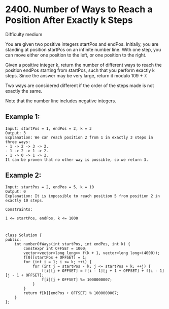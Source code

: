 # 2400. Number of Ways to Reach a Position After Exactly k Steps
Difficulty medium

You are given two positive integers startPos and endPos. Initially, you are standing at position startPos on an infinite number line. With one step, you can move either one position to the left, or one position to the right.

Given a positive integer k, return the number of different ways to reach the position endPos starting from startPos, such that you perform exactly k steps. Since the answer may be very large, return it modulo 109 + 7.

Two ways are considered different if the order of the steps made is not exactly the same.

Note that the number line includes negative integers.


## Example 1:
```
Input: startPos = 1, endPos = 2, k = 3
Output: 3
Explanation: We can reach position 2 from 1 in exactly 3 steps in three ways:
- 1 -> 2 -> 3 -> 2.
- 1 -> 2 -> 1 -> 2.
- 1 -> 0 -> 1 -> 2.
It can be proven that no other way is possible, so we return 3.
```


## Example 2:
```
Input: startPos = 2, endPos = 5, k = 10
Output: 0
Explanation: It is impossible to reach position 5 from position 2 in exactly 10 steps.
```


```
Constraints:

1 <= startPos, endPos, k <= 1000
```


#
```
class Solution {
public:
    int numberOfWays(int startPos, int endPos, int k) {
        constexpr int OFFSET = 1000;
        vector<vector<long long>> f(k + 1, vector<long long>(4000));
        f[0][startPos + OFFSET] = 1;
        for (int i = 1; i <= k; ++i) {
            for (int j = startPos - k; j <= startPos + k; ++j) {
                f[i][j + OFFSET] = f[i - 1][j + 1 + OFFSET] + f[i - 1][j - 1 + OFFSET];
                f[i][j + OFFSET] %= 1000000007;
            }
        }
        return f[k][endPos + OFFSET] % 1000000007;
    }
};
```